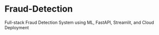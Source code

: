 # Fraud-Detection
Full-stack Fraud Detection System using ML, FastAPI, Streamlit, and Cloud Deployment
